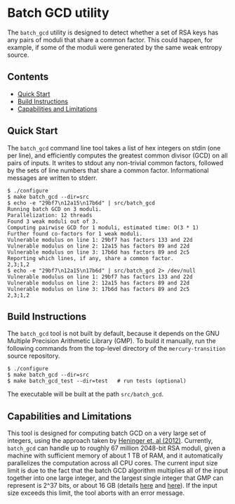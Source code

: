 # Batch GCD utility

The `batch_gcd` utility is designed to detect whether a set of RSA keys has any
pairs of moduli that share a common factor. This could happen, for example, if
some of the moduli were generated by the same weak entropy source.

## Contents

* [Quick Start](##Quick-Start)
* [Build Instructions](##Build-Instructions)
* [Capabilities and Limitations](##Capabilities-and-Limitations)

## Quick Start

The `batch_gcd` command line tool takes a list of hex integers on stdin (one per
line), and efficiently computes the greatest common divisor (GCD) on all pairs
of inputs.  It writes to stdout any non-trivial common factors, followed by the
sets of line numbers that share a common factor.  Informational messages are
written to stderr.
```
$ ./configure
$ make batch_gcd --dir=src
$ echo -e "29bf7\n12a15\n17b6d" | src/batch_gcd
Running batch GCD on 3 moduli.
Parallelization: 12 threads
Found 3 weak moduli out of 3.
Computing pairwise GCD for 1 moduli, estimated time: O(3 * 1)
Further found co-factors for 1 weak moduli.
Vulnerable modulus on line 1: 29bf7 has factors 133 and 22d
Vulnerable modulus on line 2: 12a15 has factors 89 and 22d
Vulnerable modulus on line 3: 17b6d has factors 89 and 2c5
Reporting which lines, if any, share a common factor.
2,3;1,2
$ echo -e "29bf7\n12a15\n17b6d" | src/batch_gcd 2> /dev/null
Vulnerable modulus on line 1: 29bf7 has factors 133 and 22d
Vulnerable modulus on line 2: 12a15 has factors 89 and 22d
Vulnerable modulus on line 3: 17b6d has factors 89 and 2c5
2,3;1,2
```

## Build Instructions

The `batch_gcd` tool is not built by default, because it depends on the GNU
Multiple Precision Arithmetic Library (GMP).  To build it manually, run the
following commands from the top-level directory of the `mercury-transition`
source repository.
```
$ ./configure
$ make batch_gcd --dir=src
$ make batch_gcd_test --dir=test   # run tests (optional)
```
The executable will be built at the path `src/batch_gcd`.

## Capabilities and Limitations

This tool is designed for computing batch GCD on a very large set of integers,
using the approach taken by [Heninger et. al
(2012)](https://www.usenix.org/conference/usenixsecurity12/technical-sessions/presentation/heninger).
Currently, `batch_gcd` can handle up to roughly 67 million 2048-bit RSA moduli,
given a machine with sufficient memory of about 1 TB of RAM, and it
automatically parallelizes the computation across all CPU cores.  The current
input size limit is due to the fact that the batch GCD algorithm multiplies all
of the input together into one large integer, and the largest single integer
that GMP can represent is 2^37 bits, or about 16 GB (details
[here](https://gmplib.org/list-archives/gmp-bugs/2009-July/001538.html) and
[here](https://gmplib.org/gmp6.0)).  If the input size exceeds this limit,
the tool aborts with an error message.
